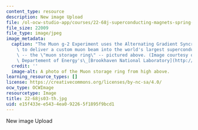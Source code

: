 ```yaml
---
content_type: resource
description: New image Upload
file: /ol-ocw-studio-app/courses/22-68j-superconducting-magnets-spring-2003/e15f433ee5434ea092265f1895f9bcd1_22-68js03-th.jpg
file_size: 22009
file_type: image/jpeg
image_metadata:
  caption: "The Muon g-2 Experiment uses the Alternating Gradient Syncrhotron (AGS)\
    \ to deliver a custom muon beam into the world's largest superconducting magnet\
    \ -- the \"muon storage ring\" -- pictured above. (Image courtesy of the U.S.\
    \ Departement of Energy's\_[Brookhaven National Laboratory](http://www.bnl.gov/bnlweb/pubaf/pr/2001/g-2_backgrounder.htm).)"
  credit: ''
  image-alt: A photo of the Muon storage ring from high above.
learning_resource_types: []
license: https://creativecommons.org/licenses/by-nc-sa/4.0/
ocw_type: OCWImage
resourcetype: Image
title: 22-68js03-th.jpg
uid: e15f433e-e543-4ea0-9226-5f1895f9bcd1
---
```

New image Upload